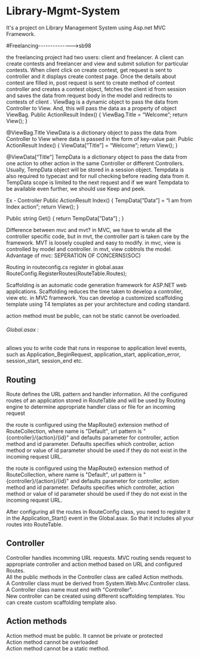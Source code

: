 # Library-Mgmt-System
It's a project on Library Management System using Asp.net MVC Framework.








#Freelancing-------------->sb98

the freelancing project had two users: client and freelancer. A client can create contests and freelancer and view and submit solution for particular contests. When client click on create contest, get request is sent to controller and it displays create contest page. Once the details about contest are filled in, post request is sent to create method of contest controller and creates a contest object, fetches the client id from session and saves the data from request body in the model and redirects to contests of client . ViewBag is a dynamic object to pass the data from Controller to View. And, this will pass the data as a property of object ViewBag. Public ActionResult Index()
{
ViewBag.Title = “Welcome”;
return View();
}

@ViewBag.Title
ViewData is a dictionary object to pass the data from Controller to View where data is passed in the form of key-value pair. Public ActionResult Index()
{
ViewData[”Title”] = “Welcome”;
return View();
}

@ViewData[“Title”]
TempData is a dictionary object to pass the data from one action to other action in the same Controller or different Controllers. Usually, TempData object will be stored in a session object. Tempdata is also required to typecast and for null checking before reading data from it. TempData scope is limited to the next request and if we want Tempdata to be available even further, we should use Keep and peek.

Ex - Controller Public ActionResult Index()
{
TempData[”Data”] = “I am from Index action”;
return View();
}

Public string Get()
{
return TempData[”Data”] ;
}

Difference between mvc and mvt? in MVC, we have to wrute all the controller specific code, but in mvt, the controller part is taken care by the framework. MVT is loosely coupled and easy to modify. in mvc, view is controlled by model and controller. in mvt, view cobtrols the model. Advantage of mvc: SEPERATION OF CONCERNS(SOC)

Routing in routeconfig.cs register in global.asax RouteConfig.RegisterRoutes(RouteTable.Routes);

Scaffolding is an automatic code generation framework for ASP.NET web applications. Scaffolding reduces the time taken to develop a controller, view etc. in MVC framework. You can develop a customized scaffolding template using T4 templates as per your architecture and coding standard.

action method must be public, can not be static cannot be overloaded.

###### Global.asax :
allows you to write code that runs in response to application level events, such as Application_BeginRequest, application_start, application_error, session_start, session_end etc.

## Routing

Route defines the URL pattern and handler information. All the configured routes of an application stored in RouteTable and will be used by Routing engine to determine appropriate handler class or file for an incoming request

 the route is configured using the MapRoute() extension method of RouteCollection, where name is "Default", url pattern is "{controller}/{action}/{id}" and defaults parameter for controller, action method and id parameter. Defaults specifies which controller, action method or value of id parameter should be used if they do not exist in the incoming request URL.
 
  the route is configured using the MapRoute() extension method of RouteCollection, where name is "Default", url pattern is "{controller}/{action}/{id}" and defaults parameter for controller, action method and id parameter. Defaults specifies which controller, action method or value of id parameter should be used if they do not exist in the incoming request URL.
  
  After configuring all the routes in RouteConfig class, you need to register it in the Application_Start() event in the Global.asax. So that it includes all your routes into RouteTable.
  
## Controller

Controller handles incomming URL requests. MVC routing sends request to appropriate controller and action method based on URL and configured Routes.<br/>
All the public methods in the Controller class are called Action methods.<br/>
A Controller class must be derived from System.Web.Mvc.Controller class.<br/>
A Controller class name must end with "Controller".<br/>
New controller can be created using different scaffolding templates. You can create custom scaffolding template also.

## Action methods

Action method must be public. It cannot be private or protected <br/>
Action method cannot be overloaded <br/>
Action method cannot be a static method.<br/>

